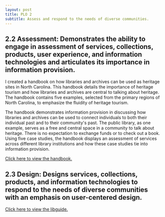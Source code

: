 ```yaml
---
layout: post
title: PLO 2
subtitle: Assess and respond to the needs of diverse communities.
---
```


## 2.2 Assessment: Demonstrates the ability to engage in assessment of services, collections, products, user experience, and information technologies and articulates its importance in information provision.

I created a handbook on how libraries and archives can be used as heritage sites in North Carolina. This handbook details the importance of heritage tourism and how libraries and archives are central to talking about heritage. The handbook contains five examples, selected from the primary regions of North Carolina, to emphasize the fluidity of heritage tourism.

The handbook demonstrates information provision in discussing how libraries and archives can be used to connect individuals to both their individual past and to their community's past. The public library, as one example, serves as a free and central space in a community to talk about heritage. There is no expectation to exchange funds or to check out a book. Using five case studies, the handbook displays an assessment of services across different library institutions and how these case studies tie into information provision.

[Click here to view the handbook.]({{dunefskychadwick.github.io}}/assets/pdfs/assessment.pdf)  


## 2.3 Design: Designs services, collections, products, and information technologies to respond to the needs of diverse communities with an emphasis on user-centered design.



[Click here to view the libguide.]({{dunefskychadwick.github.io}}/assets/libguides/collectionplan.html)  
